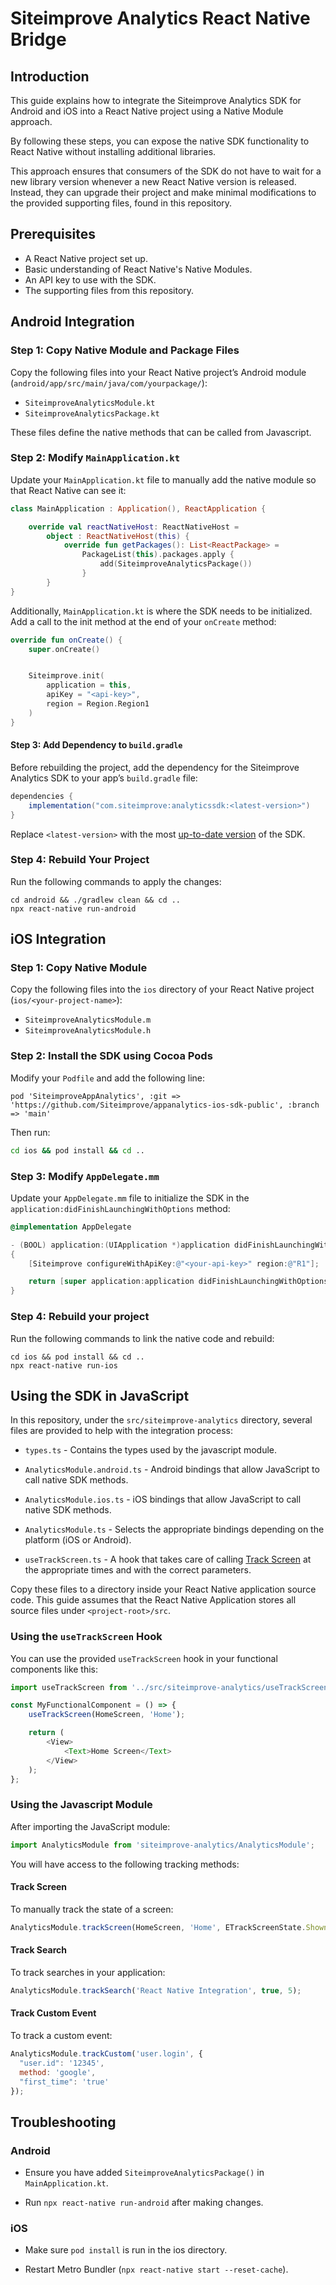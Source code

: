 # Siteimprove Analytics React Native Bridge

## Introduction
This guide explains how to integrate the Siteimprove Analytics SDK for Android and iOS into a React Native project using a Native Module approach.

By following these steps, you can expose the native SDK functionality to React Native without installing additional libraries.

This approach ensures that consumers of the SDK do not have to wait for a new library version whenever a new React Native version is released. Instead, they can upgrade their project and make minimal modifications to the provided supporting files, found in this repository.

## Prerequisites

* A React Native project set up.
* Basic understanding of React Native's Native Modules.
* An API key to use with the SDK.
* The supporting files from this repository.

## Android Integration

### Step 1: Copy Native Module and Package Files
Copy the following files into your React Native project’s Android module (`android/app/src/main/java/com/yourpackage/`):

* `SiteimproveAnalyticsModule.kt`
* `SiteimproveAnalyticsPackage.kt`

These files define the native methods that can be called from Javascript.

### Step 2: Modify `MainApplication.kt`

Update your `MainApplication.kt` file to manually add the native module so that React Native can see it:

```kotlin
class MainApplication : Application(), ReactApplication {

    override val reactNativeHost: ReactNativeHost =
        object : ReactNativeHost(this) {
            override fun getPackages(): List<ReactPackage> =
                PackageList(this).packages.apply {
                    add(SiteimproveAnalyticsPackage())
                }
        }
}
```

Additionally, `MainApplication.kt` is where the SDK needs to be initialized. Add a call to the init method at the end of your `onCreate` method:

```kotlin
override fun onCreate() {
    super.onCreate()


    Siteimprove.init(
        application = this,
        apiKey = "<api-key>",
        region = Region.Region1
    )
}
```

#### Step 3: Add Dependency to `build.gradle`

Before rebuilding the project, add the dependency for the Siteimprove Analytics SDK to your app’s `build.gradle` file:

```groovy
dependencies {
    implementation("com.siteimprove:analyticssdk:<latest-version>")
}
```

Replace `<latest-version>` with the most [up-to-date version](https://mvnrepository.com/artifact/com.siteimprove/analyticssdk) of the SDK.

### Step 4: Rebuild Your Project

Run the following commands to apply the changes:

```
cd android && ./gradlew clean && cd ..
npx react-native run-android
```


## iOS Integration

### Step 1: Copy Native Module

Copy the following files into the `ios` directory of your React Native project (`ios/<your-project-name>`):

* `SiteimproveAnalyticsModule.m`
* `SiteimproveAnalyticsModule.h`


### Step 2: Install the SDK using Cocoa Pods

Modify your `Podfile` and add the following line:

```podfile
pod 'SiteimproveAppAnalytics', :git => 'https://github.com/Siteimprove/appanalytics-ios-sdk-public', :branch => 'main'
```

Then run:

```bash
cd ios && pod install && cd ..
```

### Step 3: Modify `AppDelegate.mm`

Update your `AppDelegate.mm` file to initialize the SDK in the `application:didFinishLaunchingWithOptions` method:

```objective-c
@implementation AppDelegate

- (BOOL) application:(UIApplication *)application didFinishLaunchingWithOptions:(NSDictionary *)launchOptions
{
    [Siteimprove configureWithApiKey:@"<your-api-key>" region:@"R1"];

    return [super application:application didFinishLaunchingWithOptions:launchOptions];
}
```


### Step 4: Rebuild your project

Run the following commands to link the native code and rebuild:

```
cd ios && pod install && cd ..
npx react-native run-ios
```

## Using the SDK in JavaScript

In this repository, under the `src/siteimprove-analytics` directory, several files are provided to help with the integration process:

* `types.ts` - Contains the types used by the javascript module.

* `AnalyticsModule.android.ts` - Android bindings that allow JavaScript to call native SDK methods.

* `AnalyticsModule.ios.ts` - iOS bindings that allow JavaScript to call native SDK methods.

* `AnalyticsModule.ts` - Selects the appropriate bindings depending on the platform (iOS or Android).

* `useTrackScreen.ts` - A hook that takes care of calling [Track Screen](#track-screen) at the appropriate times and with the correct parameters.

Copy these files to a directory inside your React Native application source code. This guide assumes that the React Native Application stores all source files under `<project-root>/src`.

### Using the `useTrackScreen` Hook

You can use the provided `useTrackScreen` hook in your functional components like this:

```javascript
import useTrackScreen from '../src/siteimprove-analytics/useTrackScreen';

const MyFunctionalComponent = () => {
    useTrackScreen(HomeScreen, 'Home');

    return (
        <View>
            <Text>Home Screen</Text>
        </View>
    );
};
```

### Using the Javascript Module

After importing the JavaScript module:

```javascript
import AnalyticsModule from 'siteimprove-analytics/AnalyticsModule';
```

You will have access to the following tracking methods:

#### Track Screen
To manually track the state of a screen:

```javascript
AnalyticsModule.trackScreen(HomeScreen, 'Home', ETrackScreenState.Shown);
```

#### Track Search
To track searches in your application:

```javascript
AnalyticsModule.trackSearch('React Native Integration', true, 5);
```

#### Track Custom Event
To track a custom event:

```javascript
AnalyticsModule.trackCustom('user.login', {
  "user.id": '12345',
  method: 'google',
  "first_time": 'true'
});
```

## Troubleshooting

### Android

- Ensure you have added `SiteimproveAnalyticsPackage()` in `MainApplication.kt`.

- Run `npx react-native run-android` after making changes.

### iOS

- Make sure `pod install` is run in the ios directory.

- Restart Metro Bundler (`npx react-native start --reset-cache`).

